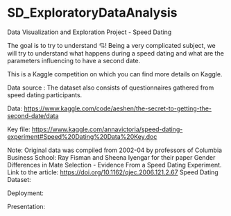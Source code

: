 # SD_ExploratoryDataAnalysis
Data Visualization and Exploration Project - Speed Dating

The goal is to try to understand 💘! Being a very complicated subject, we will try to understand what happens during a speed dating and what are the parameters influencing to have a second date.

This is a Kaggle competition on which you can find more details on Kaggle.

Data source :
The dataset also consists of questionnaires gathered from speed dating participants.

Data: https://www.kaggle.com/code/aeshen/the-secret-to-getting-the-second-date/data

Key file: https://www.kaggle.com/annavictoria/speed-dating-experiment#Speed%20Dating%20Data%20Key.doc

Note: Original data was compiled from 2002-04 by professors of Columbia Business School: Ray Fisman and Sheena Iyengar for their paper Gender Differences in Mate Selection - Evidence From a Speed Dating Experiment. Link to the article: https://doi.org/10.1162/qjec.2006.121.2.67
Speed Dating Dataset: 

Deployment:

Presentation: 
